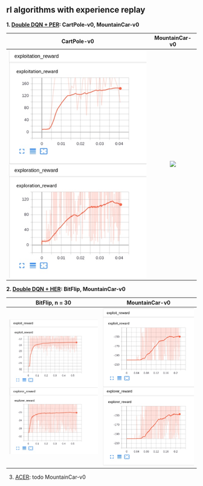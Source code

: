 ## rl algorithms with experience replay

**1. [Double DQN + PER](https://arxiv.org/abs/1511.05952): CartPole-v0, MountainCar-v0**

CartPole-v0                |  MountainCar-v0
:-------------------------:|:-------------------------:
![](results/PER_CartPole.jpg)|  ![](results/PER_MountainCar_1.jpg)

**2. [Double DQN + HER](https://arxiv.org/abs/1707.01495): BitFlip, MountainCar-v0**

BitFlip, n = 30               |  MountainCar-v0
:-------------------------:|:-------------------------:
![](results/HER_BitFlip_n30.jpg)|  ![](results/HER_MountainCar.jpg)


3. [ACER](https://arxiv.org/abs/1611.01224): todo MountainCar-v0
